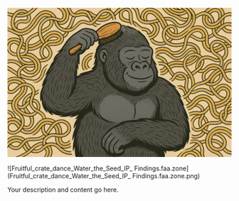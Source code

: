 ![Noodle_juice_gorilla_comb](Noodle_juice_gorilla_comb.png)

![Fruitful_crate_dance_Water_the_Seed_IP_ Findings.faa.zone](Fruitful_crate_dance_Water_the_Seed_IP_ Findings.faa.zone.png)

Your description and content go here.
